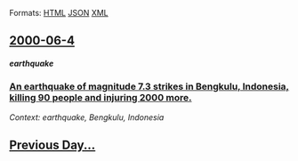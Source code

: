 
Formats: [HTML](2000/06/4/index.html)  [JSON](2000/06/4/index.json)  [XML](2000/06/4/index.xml)  

## [2000-06-4](/news/2000/06/4/index.md)

##### earthquake
### [ An earthquake of magnitude 7.3 strikes in Bengkulu, Indonesia, killing 90 people and injuring 2000 more. ](/news/2000/06/4/an-earthquake-of-magnitude-7-3-strikes-in-bengkulu-indonesia-killing-90-people-and-injuring-2000-more.md)
_Context: earthquake, Bengkulu, Indonesia_

## [Previous Day...](/news/2000/06/3/index.md)

